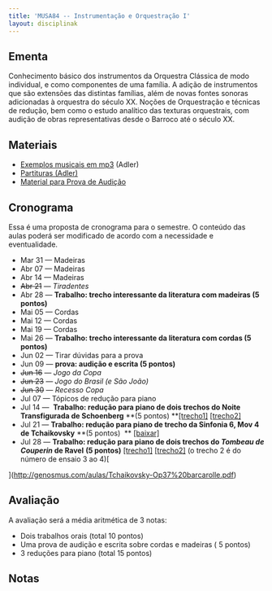 ```yaml
---
title: 'MUSA84 -- Instrumentação e Orquestração I'
layout: disciplinak
---
```


## Ementa

Conhecimento básico dos instrumentos da Orquestra Clássica de modo individual, e como componentes de uma família. A adição de instrumentos que são extensões das distintas famílias, além de novas fontes sonoras adicionadas à orquestra do século XX. Noções de Orquestração e técnicas de redução, bem como o estudo analítico das texturas orquestrais, com audição de obras representativas desde o Barroco até o século XX.

## Materiais

  * [Exemplos musicais em mp3](http://genosmus.com/aulas/MUSA84%20-%20Exemplos%20Audio.zip) (Adler)
  * [Partituras (Adler)](http://genosmus.com/aulas/MUSA84%20-%20Partituras.zip)
  * [Material para Prova de Audição](http://genosmus.com/aulas/MUSA84%20-%20Prova%20audicao.zip)

## Cronograma

Essa é uma proposta de cronograma para o semestre. O conteúdo das aulas poderá ser modificado de acordo com a necessidade e eventualidade.

  * Mar 31 &#8212; Madeiras
  * Abr 07 &#8212; Madeiras
  * Abr 14 &#8212; Madeiras
  * <del>Abr 21</del> &#8212; _Tiradentes_
  * Abr 28 &#8212; **Trabalho: trecho interessante da literatura com madeiras (5 pontos)**
  * Mai 05 &#8212; Cordas
  * Mai 12 &#8212; Cordas
  * Mai 19 &#8212; Cordas
  * Mai 26 &#8212; **Trabalho: trecho interessante da literatura com cordas (5 pontos)**
  * Jun 02 &#8212; Tirar dúvidas para a prova
  * Jun 09 &#8212; **prova: audição e escrita (5 pontos)**
  * <del>Jun 16</del> &#8212; _Jogo da Copa_
  * <del>Jun 23</del> &#8212; _Jogo do Brasil (e São João)_
  * <del>Jun 30</del> &#8212; _Recesso Copa_
  * Jul 07 &#8212; Tópicos de redução para piano
  * Jul 14 &#8212;  **Trabalho: redução para piano de dois trechos do Noite Transfigurada de Schoenberg** **(5 pontos) **[[trecho1]](http://genosmus.com/aulas/Schoenberg%20Noite%20Transfigurada%20Trecho%201.pdf) [[trecho2]](http://genosmus.com/aulas/Schoenberg%20Noite%20Transfigurada%20Trecho%202.pdf)
  * Jul 21 &#8212; **Trabalho: redução para piano de trecho da Sinfonia 6, Mov 4 de Tchaikovsky** **(5 pontos)  ** [[baixar]](http://genosmus.com/aulas/Tchaikovsky%20Sinfonia%207%20-%204o%20Movimento%20Trecho.pdf)
  * Jul 28 &#8212; **Trabalho: redução para piano de dois trechos do _Tombeau de Couperin_ de Ravel** **(5 pontos)** [[trecho1]](http://genosmus.com/aulas/Ravel%20Trecho%201.pdf) [[trecho2]](http://genosmus.com/aulas/Ravel%20Trecho%202.pdf) (o trecho 2 é do número de ensaio 3 ao 4)[
  
](http://genosmus.com/aulas/Tchaikovsky-Op37%20barcarolle.pdf) 

## Avaliação

A avaliação será a média aritmética de 3 notas:

  * Dois trabalhos orais (total 10 pontos)
  * Uma prova de audição e escrita sobre cordas e madeiras ( 5 pontos)
  * 3 reduções para piano (total 15 pontos)

## Notas